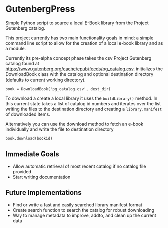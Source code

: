 # GutenbergPress
Simple Python script to source a local E-Book library from the Project Gutenberg catalog.

This project currently has two main functionality goals in mind: a simple command line script to allow for the creation of a local e-book library and as a module.

Currently its pre-alpha concept phase takes the csv Project Gutenberg catalog found at https://www.gutenberg.org/cache/epub/feeds/pg_catalog.csv.
initializes the DownloadBook class with the catalog and optional destination directory (defaults to current working directory).

`book = DownloadBook('pg_catalog.csv', dest_dir)`

To download a create a local library it uses the `buildLibrary()` method. In this current state takes a list of catalog id numbers and iterates over the list writing the files to the destination directory and creating a `library.manifest` of downloaded items.

Alternatively you can use the download method to fetch an e-book individually and write the file to destination directory

`book.download(bookid)`

## Immediate Goals

* Allow automatic retrieval of most recent catalog if no catalog file provided
* Start writing documentation

## Future Implementations

* Find or write a fast and easily searched library manifest format
* Create search function to search the catalog for robust downloading
* Way to manage metadata to improve, addto, and clean up the current data
